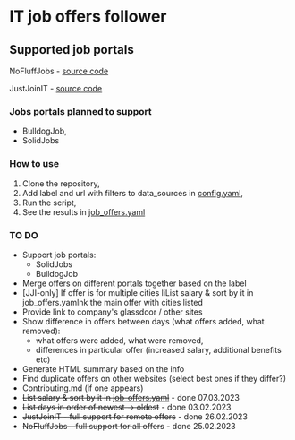 # IT job offers follower

## Supported job portals

NoFluffJobs - [source code](job_portals/nfj.py)

JustJoinIT - [source code](job_portals/jjt.py)

### Jobs portals planned to support

- BulldogJob,
- SolidJobs

### How to use

1. Clone the repository,
2. Add label and url with filters to data_sources in [config.yaml](config.yaml),
3. Run the script,
4. See the results in [job_offers.yaml](offers/job_offers.yaml)

### TO DO

- Support job portals:
  - SolidJobs
  - BulldogJob
- Merge offers on different portals together based on the label
- [JJI-only] If offer is for multiple cities liList salary & sort by it in job_offers.yamlnk the main offer with cities listed
- Provide link to company's glassdoor / other sites
- Show difference in offers between days (what offers added, what removed):
  - what offers were added, what were removed,
  - differences in particular offer (increased salary, additional benefits etc)
- Generate HTML summary based on the info
- Find duplicate offers on other websites (select best ones if they differ?)
- Contributing.md (if one appears)
- ~~List salary & sort by it in [job_offers.yaml](offers/job_offers.yaml)~~ - done 07.03.2023
- ~~List days in order of newest -> oldest~~ - done 03.02.2023
- ~~JustJoinIT - full support for remote offers~~ - done 26.02.2023
- ~~NoFluffJobs - full support for all offers~~ - done 25.02.2023

